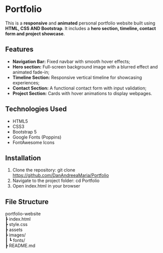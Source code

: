 # Portfolio #

This is a **responsive** and **animated** personal portfolio website built using **HTML, CSS AND Bootstrap**. It includes a **hero section, timeline, contact form and project showcase**.

## Features
* **Navigation Bar:** Fixed navbar with smooth hover effects;
* **Hero section:** Full-screen background image with a blurred effect and animated fade-in;
* **Timeline Section:** Responsive vertical timeline for showcasing experiences;
* **Contact Section:** A functional contact form with input validation;
* **Project Section:** Cards with hover animations to display webpages.

## Technologies Used

* HTML5
* CSS3
* Bootstrap 5
* Google Fonts (Poppins)
* FontAwesome Icons

## Installation 

1. Clone the repository: git clone https://github.com/DanAndreeaMaria/Portfolio
2. Navigate to the project folder: cd Portfolio
3. Open index.html in your browser

## File Structure

portfolio-website <br>
┣ index.html <br>
┣  style.css <br>
┣ assets <br>
┣ images/ <br>
┃ ┗ fonts/ <br>
┣ README.md <br>

